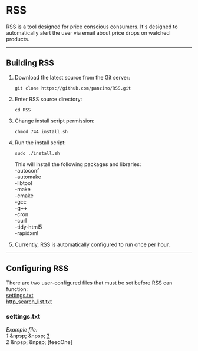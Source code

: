 # RSS

RSS is a tool designed for price conscious consumers. It's designed to automatically alert the user via email about price drops on watched products.

___
## Building RSS

1. Download the latest source from the Git server: 
	```
   git clone https://github.com/panzino/RSS.git
	```
2. Enter RSS source directory:
	```
   cd RSS
	```
3. Change install script permission:
	```
   chmod 744 install.sh
	```
4. Run the install script:
	```
   sudo ./install.sh
	```
	
   This will install the following packages and libraries:  
   -autoconf  
   -automake  
   -libtool  
   -make  
   -cmake  
   -gcc  
   -g++  
   -cron  
   -curl  
   -tidy-html5  
   -rapidxml  

3. Currently, RSS is automatically configured to run once per hour. 

___
## Configuring RSS

There are two user-configured files that must be set before RSS can function:   
   [settings.txt][1]  
   [http_search_list.txt][2]  


### settings.txt

*Example file:*  
   *1* &npsp; &npsp; [3]  
   *2* &npsp; &npsp; [feedOne]  
   *3*		 url = https://www.ebay.com/sch/i.html?_nkw=f3-1600c9d-16grsl&_sop=15  
   *4*		 item = 1600  
   *5*		 ext = html  
   *6*		 price = 80  
   *7*		 [feedTwo]  
   *8*		 url = https://www.newegg.com/Product/RSS.aspx?Submit=Property&N=100007609%20600006178%20600213067%20600564396%20600006157&IsNodeId=1&ShowDeactivatedMark=False  
   *9*		 item = 1600  
   *10*		 ext = xml  
   *11*		 price = 1000  

### http_search_list.txt


### other files

	


___
## Operating Systems

This software is currently only designed for UNIX systems. Windows support might eventually be added. It is designed to run on small servers: Raspberry Pi, Orange Pi, et al. 

* Ubuntu 18.04
* Armbian 5.38

Other UNIX systems might support this software. These are the environments that are currently proven to work.

___
## Version Log

1. 6/19/2018  
   Software and test-suite are functional but not user-friendly. Future versions will aim to increase usability

___
## Dependencies

  - [Tidy-HTML5][3]  
  - [Curl][4]  
  - [Rapidxml][5]  


[1]: settings.txt
[2]: http_search_list.txt
[3]: https://github.com/htacg/tidy-html5
[4]: https://github.com/curl/curl
[5]: http://rapidxml.sourceforge.net/manual.html